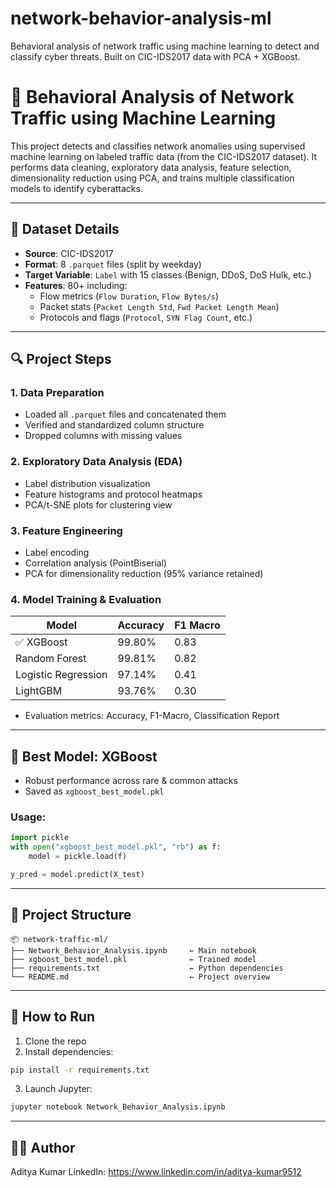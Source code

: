 # network-behavior-analysis-ml
Behavioral analysis of network traffic using machine learning to detect and classify cyber threats. Built on CIC-IDS2017 data with PCA + XGBoost.

# 🚨 Behavioral Analysis of Network Traffic using Machine Learning

This project detects and classifies network anomalies using supervised machine learning on labeled traffic data (from the CIC-IDS2017 dataset). It performs data cleaning, exploratory data analysis, feature selection, dimensionality reduction using PCA, and trains multiple classification models to identify cyberattacks.

---

## 📁 Dataset Details

- **Source**: CIC-IDS2017
- **Format**: 8 `.parquet` files (split by weekday)
- **Target Variable**: `Label` with 15 classes (Benign, DDoS, DoS Hulk, etc.)
- **Features**: 80+ including:
  - Flow metrics (`Flow Duration`, `Flow Bytes/s`)
  - Packet stats (`Packet Length Std`, `Fwd Packet Length Mean`)
  - Protocols and flags (`Protocol`, `SYN Flag Count`, etc.)

---

## 🔍 Project Steps

### 1. Data Preparation
- Loaded all `.parquet` files and concatenated them
- Verified and standardized column structure
- Dropped columns with missing values

### 2. Exploratory Data Analysis (EDA)
- Label distribution visualization
- Feature histograms and protocol heatmaps
- PCA/t-SNE plots for clustering view

### 3. Feature Engineering
- Label encoding
- Correlation analysis (PointBiserial)
- PCA for dimensionality reduction (95% variance retained)

### 4. Model Training & Evaluation

| Model              | Accuracy | F1 Macro |
|-------------------|----------|----------|
| ✅ XGBoost         | 99.80%   | 0.83     |
| Random Forest      | 99.81%   | 0.82     |
| Logistic Regression| 97.14%   | 0.41     |
| LightGBM           | 93.76%   | 0.30     |

- Evaluation metrics: Accuracy, F1-Macro, Classification Report

---

## 🧠 Best Model: XGBoost

- Robust performance across rare & common attacks
- Saved as `xgboost_best_model.pkl`

### Usage:

```python
import pickle
with open("xgboost_best_model.pkl", "rb") as f:
    model = pickle.load(f)

y_pred = model.predict(X_test)
```

---

## 📂 Project Structure

```
📦 network-traffic-ml/
├── Network_Behavior_Analysis.ipynb     ← Main notebook
├── xgboost_best_model.pkl              ← Trained model
├── requirements.txt                    ← Python dependencies
└── README.md                           ← Project overview
```

---

## 🚀 How to Run

1. Clone the repo
2. Install dependencies:
```bash
pip install -r requirements.txt
```
3. Launch Jupyter:
```bash
jupyter notebook Network_Behavior_Analysis.ipynb
```

---


## 👨‍💻 Author

Aditya Kumar 
LinkedIn: https://www.linkedin.com/in/aditya-kumar9512 



